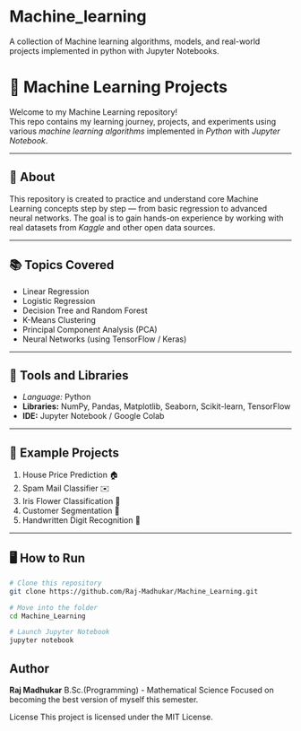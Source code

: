 # Machine_learning
A collection of Machine learning algorithms, models, and real-world projects implemented in python with Jupyter Notebooks. 
# 🧠 Machine Learning Projects

Welcome to my Machine Learning repository!  
This repo contains my learning journey, projects, and experiments using various *machine learning algorithms* implemented in *Python* with *Jupyter Notebook*.

---

## 🚀 About
This repository is created to practice and understand core Machine Learning concepts step by step — from basic regression to advanced neural networks.
The goal is to gain hands-on experience by working with real datasets from *Kaggle* and other open data sources.

---

## 📚 Topics Covered
- Linear Regression  
- Logistic Regression  
- Decision Tree and Random Forest  
- K-Means Clustering  
- Principal Component Analysis (PCA)  
- Neural Networks (using TensorFlow / Keras)  

---

## 🧰 Tools and Libraries
- *Language:* Python  
- **Libraries:** NumPy, Pandas, Matplotlib, Seaborn, Scikit-learn, TensorFlow  
- **IDE:** Jupyter Notebook / Google Colab   

---

## 🧪 Example Projects
1. House Price Prediction 🏠  
2. Spam Mail Classifier ✉️  
3. Iris Flower Classification 🌸  
4. Customer Segmentation 👥  
5. Handwritten Digit Recognition 🔢  

---

## 🖥️ How to Run
```bash
# Clone this repository
git clone https://github.com/Raj-Madhukar/Machine_Learning.git

# Move into the folder
cd Machine_Learning

# Launch Jupyter Notebook
jupyter notebook
```
## Author 
****Raj Madhukar****
B.Sc.(Programming) - Mathematical Science 
Focused on becoming the best version of myself this semester.


License
This project is licensed under the MIT License.
